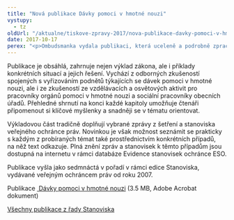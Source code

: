 ```yaml
---
title: "Nová publikace Dávky pomoci v hmotné nouzi"
vystupy:
  - tz
oldUrl: "/aktualne/tiskove-zpravy-2017/nova-publikace-davky-pomoci-v-hmotne-nouzi"
date: 2017-10-17
perex: "<p>Ombudsmanka vydala publikaci, která uceleně a podrobně zpracovává problematiku dávek pomoci v hmotné nouzi. Shrnuje a zobecňuje v ní zásadní stanoviska, která veřejný ochránce práv formuloval od roku 2007 za dobu účinnosti zákona o pomoci v hmotné nouzi. Vychází přitom z více než 3 500 vyřízených podnětů týkajících se dávek pomoci v hmotné nouzi.</p>"
---
```


<!-- imported from the old website -->

<p>Publikace je obsáhlá, zahrnuje nejen výklad zákona, ale i příklady konkrétních situací a jejich řešení. Vychází z odborných zkušeností spojených s vyřizováním podnětů týkajících se dávek pomoci v hmotné nouzi, ale i ze zkušeností ze vzdělávacích a osvětových aktivit pro pracovníky orgánů pomoci v hmotné nouzi a sociální pracovníky obecních úřadů. Přehledné shrnutí na konci každé kapitoly umožňuje čtenáři připomenout si klíčové myšlenky a snadněji se v tématu orientovat.</p> <p>Výkladovou část tradičně doplňují vybrané zprávy z šetření a stanoviska veřejného ochránce práv. Novinkou je však možnost seznámit se prakticky s každým z probíraných témat také prostřednictvím konkrétních případů, na něž text odkazuje. Plná znění zpráv a stanovisek k těmto případům jsou dostupná na internetu v rámci databáze Evidence stanovisek ochránce ESO.</p><p> Publikace vyšla jako sedmnáctá v pořadí v rámci edice Stanoviska, vydávané veřejným ochráncem práv od roku 2007.</p><p>Publikace <a title="Otevření do nového okna" href="/uploads-import/Publikace/sborniky_stanoviska/Sbornik_Davky-pomoci-HN.pdf" target="_blank"> Dávky pomoci v hmotné nouzi</a> (3.5 MB, Adobe Acrobat dokument)</p><p><a href="/dalsi-aktivity/publikace/sborniky-stanoviska/">Všechny publikace z řady Stanoviska</a></p>
